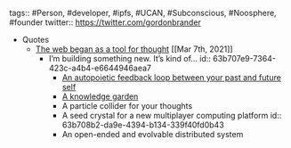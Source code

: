 tags:: #Person, #developer, #ipfs, #UCAN, #Subconscious, #Noosphere, #founder
twitter:: https://twitter.com/gordonbrander

- Quotes
	- [The web began as a tool for thought](https://subconscious.substack.com/p/coming-soon) [[Mar 7th, 2021]]
		- I’m building something new. It’s kind of…
		  id:: 63b707e9-7364-423c-a4b4-e6644946aea7
			- [An autopoietic feedback loop between your past and future self](https://twitter.com/startuployalist/status/1212822312531058689)
			- [A knowledge garden](https://twitter.com/yoshikischmitz/status/1217059690133086209?s=20)
			- A particle collider for your thoughts
			- A seed crystal for a new multiplayer computing platform
			  id:: 63b708b2-da9e-4394-b134-339f40fd0b43
			- An open-ended and evolvable distributed system